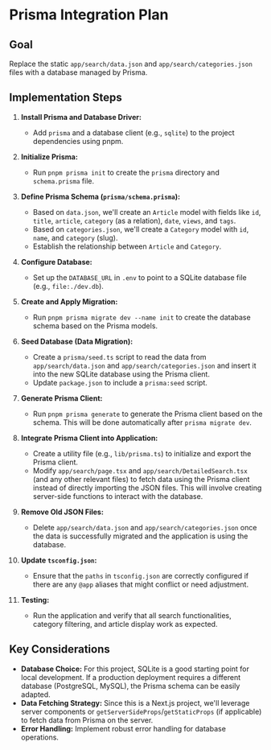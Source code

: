 # Prisma Integration Plan

## Goal
Replace the static `app/search/data.json` and `app/search/categories.json` files with a database managed by Prisma.

## Implementation Steps

1.  **Install Prisma and Database Driver:**
    *   Add `prisma` and a database client (e.g., `sqlite`) to the project dependencies using pnpm.

2.  **Initialize Prisma:**
    *   Run `pnpm prisma init` to create the `prisma` directory and `schema.prisma` file.

3.  **Define Prisma Schema (`prisma/schema.prisma`):**
    *   Based on `data.json`, we'll create an `Article` model with fields like `id`, `title`, `article`, `category` (as a relation), `date`, `views`, and `tags`.
    *   Based on `categories.json`, we'll create a `Category` model with `id`, `name`, and `category` (slug).
    *   Establish the relationship between `Article` and `Category`.

4.  **Configure Database:**
    *   Set up the `DATABASE_URL` in `.env` to point to a SQLite database file (e.g., `file:./dev.db`).

5.  **Create and Apply Migration:**
    *   Run `pnpm prisma migrate dev --name init` to create the database schema based on the Prisma models.

6.  **Seed Database (Data Migration):**
    *   Create a `prisma/seed.ts` script to read the data from `app/search/data.json` and `app/search/categories.json` and insert it into the new SQLite database using the Prisma client.
    *   Update `package.json` to include a `prisma:seed` script.

7.  **Generate Prisma Client:**
    *   Run `pnpm prisma generate` to generate the Prisma client based on the schema. This will be done automatically after `prisma migrate dev`.

8.  **Integrate Prisma Client into Application:**
    *   Create a utility file (e.g., `lib/prisma.ts`) to initialize and export the Prisma client.
    *   Modify `app/search/page.tsx` and `app/search/DetailedSearch.tsx` (and any other relevant files) to fetch data using the Prisma client instead of directly importing the JSON files. This will involve creating server-side functions to interact with the database.

9.  **Remove Old JSON Files:**
    *   Delete `app/search/data.json` and `app/search/categories.json` once the data is successfully migrated and the application is using the database.

10. **Update `tsconfig.json`:**
    *   Ensure that the `paths` in `tsconfig.json` are correctly configured if there are any `@app` aliases that might conflict or need adjustment.

11. **Testing:**
    *   Run the application and verify that all search functionalities, category filtering, and article display work as expected.

## Key Considerations

*   **Database Choice:** For this project, SQLite is a good starting point for local development. If a production deployment requires a different database (PostgreSQL, MySQL), the Prisma schema can be easily adapted.
*   **Data Fetching Strategy:** Since this is a Next.js project, we'll leverage server components or `getServerSideProps`/`getStaticProps` (if applicable) to fetch data from Prisma on the server.
*   **Error Handling:** Implement robust error handling for database operations.

